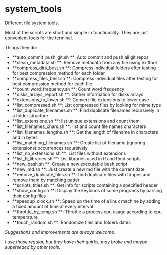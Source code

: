 
# system_tools

Different file system tools.

Most of the scripts are short and simple in functionality.
They are just convenient tools for the terminal.

Things they do:



- **auto_commit_push_git.sh     **:   Auto commit and push all git repos
- **clean_metadata.sh           **:   Remove metadata from any file using exiftool
- **compress_dirs_best.sh       **:   Compress individual folders after testing for best compression method for each folder
- **compress_files_best.sh      **:   Compress individual files after testing for best compression method for each file
- **count_word_frequency.sh     **:   Count word frequency
- **disks_arrays_report.sh      **:   Gather information for disks arrays
- **extensions_to_lower.sh      **:   Convert file extensions to lower case
- **list_compressed.sh          **:   List compressed files by looking for mime type
- **list_duplicate_filenames.sh **:   Find duplicate filenames recursively in a folder structure
- **list_extensions.sh          **:   list unique extensions and count them
- **list_filenames_chars.sh     **:   list and count file names characters
- **list_filenames_lengths.sh   **:   Get the length of filename in characters and in bytes
- **list_matching_filenames.sh  **:   Create list of filename (ignoring extensions) occurrences recursively
- **list_no_extensions.sh       **:   List files without extensions
- **list_R_libraries.sh         **:   List libraries used in R and Rmd scripts
- **new_bash.sh                 **:   Create a new executable bash script
- **new_md.sh                   **:   Just create a new md file with the current date
- **remove_duplicate_files.sh   **:   find duplicate files with fdupes and remove them by matching patter
- **scripts_titles.sh           **:   Get info for scripts containing a specified header
- **show_config.sh              **:   Display the keybinds of some programs by parsing their config files
- **speedup_clock.sh            **:   Speed up the time of a linux machine by adding a fixed amount of time at every interval
- **throttle_by_temp.sh         **:   Throttle a process cpu usage according to cpu temperature
- **touch_random.sh             **:   Randomize files and folders dates


*Suggestions and improvements are always welcome.*

*I use those regular, but they have their quirks, may broke and maybe superseded by other tools.*
